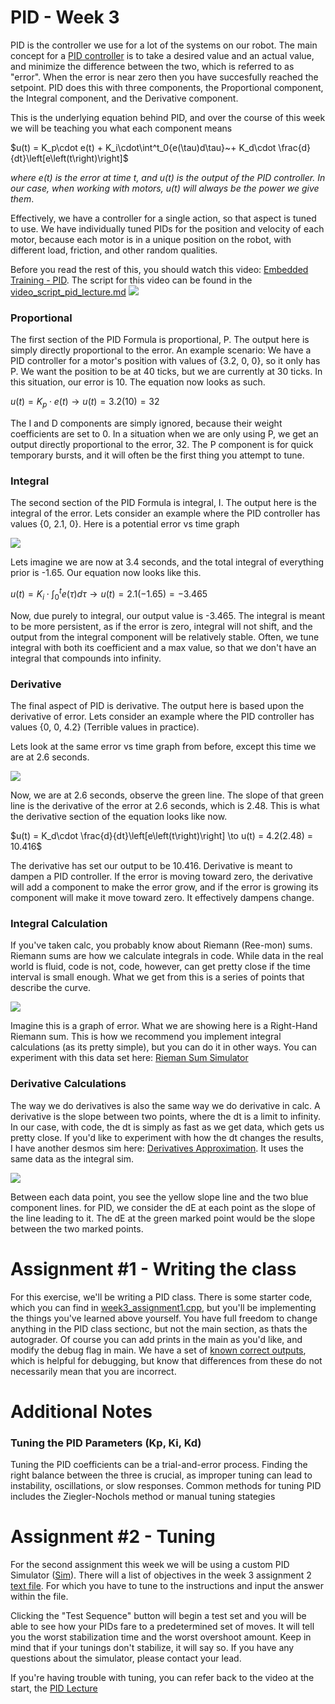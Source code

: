 # PID - Week 3

PID is the controller we use for a lot of the systems on our robot. The main concept for a [PID controller](https://en.wikipedia.org/wiki/Proportional–integral–derivative_controller) is to take a desired value and an actual value, and minimize the difference between the two, which is referred to as "error". When the error is near zero then you have succesfully reached the setpoint. PID does this with three components, the Proportional component, the Integral component, and the Derivative component.

This is the underlying equation behind PID, and over the course of this week we will be teaching you what each component means

$u(t) = K_p\cdot e(t) + K_i\cdot\int^t_0{e(\tau)d\tau}~+ K_d\cdot \frac{d}{dt}\left[e\left(t\right)\right]$

*where e(t) is the error at time t, and u(t) is the output of the PID controller. In our case, when working with motors, u(t) will always be the power we give them*.

Effectively, we have a controller for a single action, so that aspect is tuned to use. We have individually tuned PIDs for the position and velocity of each motor, because each motor is in a unique position on the robot, with different load, friction, and other random qualities.

Before you read the rest of this, you should watch this video: [Embedded Training - PID](https://youtu.be/yVpCXCNAQF0). The script for this video can be found in the [video_script_pid_lecture.md](video_script_pid_lecture.md)
![](assets/video_panels/TitleCard.png)

### Proportional

The first section of the PID Formula is proportional, P. The output here is simply directly proportional to the error.
An example scenario: We have a PID controller for a motor's position with values of {3.2, 0, 0}, so it only has P. We want the position to be at 40 ticks, but we are currently at 30 ticks. In this situation, our error is 10. The equation now looks as such.

$u(t) = K_p\cdot e(t)\to u(t) = 3.2(10) = 32$

The I and D components are simply ignored, because their weight coefficients are set to 0. In a situation when we are only using P, we get an output directly proportional to the error, 32.
The P component is for quick temporary bursts, and it will often be the first thing you attempt to tune.

### Integral

The second section of the PID Formula is integral, I. The output here is the integral of the error. Lets consider an example where the PID controller has values {0, 2.1, 0}. Here is a potential error vs time graph

![](assets/week3_1.png)

Lets imagine we are now at 3.4 seconds, and the total integral of everything prior is -1.65. Our equation now looks like this.

$u(t) = K_i\cdot\int^t_0{e(\tau)d\tau} \to u(t) = 2.1(-1.65) = -3.465$

Now, due purely to integral, our output value is -3.465.
The integral is meant to be more persistent, as if the error is zero, integral will not shift, and the output from the integral component will be relatively stable. Often, we tune integral with both its coefficient and a max value, so that we don't have an integral that compounds into infinity.

### Derivative

The final aspect of PID is derivative. The output here is based upon the derivative of error. Lets consider an example where the PID controller has values {0, 0, 4.2} (Terrible values in practice).

Lets look at the same error vs time graph from before, except this time we are at 2.6 seconds.

![](assets/week3_2.png)

Now, we are at 2.6 seconds, observe the green line. The slope of that green line is the derivative of the error at 2.6 seconds, which is 2.48. This is what the derivative section of the equation looks like now.

$u(t) = K_d\cdot \frac{d}{dt}\left[e\left(t\right)\right] \to u(t) = 4.2(2.48) = 10.416$

The derivative has set our output to be 10.416. Derivative is meant to dampen a PID controller. If the error is moving toward zero, the derivative will add a component to make the error grow, and if the error is growing its component will make it move toward zero. It effectively dampens change.

### Integral Calculation

If you've taken calc, you probably know about Riemann (Ree-mon) sums. Riemann sums are how we calculate integrals in code. While data in the real world is fluid, code is not, code, however, can get pretty close if the time interval is small enough. What we get from this is a series of points that describe the curve.

![](assets/week3_3.png)

Imagine this is a graph of error. What we are showing here is a Right-Hand Riemann sum. This is how we recommend you implement integral calculations (as its pretty simple), but you can do it in other ways. You can experiment with this data set here: [Rieman Sum Simulator](https://www.desmos.com/calculator/kye17rgo1b)

### Derivative Calculations

The way we do derivatives is also the same way we do derivative in calc. A derivative is the slope between two points, where the dt is a limit to infinity. In our case, with code, the dt is simply as fast as we get data, which gets us pretty close. If you'd like to experiment with how the dt changes the results, I have another desmos sim here: [Derivatives Approximation](https://www.desmos.com/calculator/yhwf0jrps8). It uses the same data as the integral sim.

![](assets/week3_4.png)

Between each data point, you see the yellow slope line and the two blue component lines. for PID, we consider the dE at each point as the slope of the line leading to it. The dE at the green marked point would be the slope between the two marked points.

# Assignment #1 - Writing the class

For this exercise, we'll be writing a PID class. There is some starter code, which you can find in [week3_assignment1.cpp](https://github.com/Triton-Robotics-Training/Embedded-Week-3/blob/main/week3_assignment1.cpp), but you'll be implementing the things you've learned above yourself. You have full freedom to change anything in the PID class sectionc, but not the main section, as thats the autograder. Of course you can add prints in the main as you'd like, and modify the debug flag in main. We have a set of [known correct outputs](pidCorrectOutputs.md), which is helpful for debugging, but know that differences from these do not necessarily mean that you are incorrect.

# Additional Notes

### Tuning the PID Parameters (Kp, Ki, Kd)

Tuning the PID coefficients can be a trial-and-error process. Finding the right balance between the three is crucial, as improper tuning can lead to instability, oscillations, or slow responses. Common methods for tuning PID includes the Ziegler-Nochols method or manual tuning stategies

# Assignment #2 - Tuning

For the second assignment this week we will be using a custom PID Simulator ([Sim](https://pknessness.github.io/pid_sim/pid.html)). There will a list of objectives in the week 3 assignment 2 [text file](week3_assignment2.txt). For which you have to tune to the instructions and input the answer within the file. 

Clicking the "Test Sequence" button will begin a test set and you will be able to see how your PIDs fare to a predetermined set of moves. It will tell you the worst stabilization time and the worst overshoot amount. Keep in mind that if your tunings don't stabilize, it will say so. If you have any questions about the simulator, please contact your lead.

If you're having trouble with tuning, you can refer back to the video at the start, the [PID Lecture](https://youtu.be/yVpCXCNAQF0)
